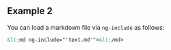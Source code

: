 ## Example 2
You can load a markdown file via `ng-include` as follows:

```html
&lt;md ng-include="'text.md'">&lt;/md>
```
